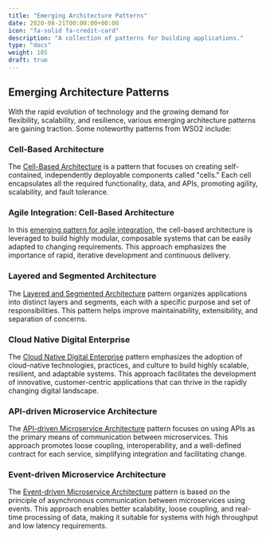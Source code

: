```yaml
---
title: "Emerging Architecture Patterns"
date: 2020-08-21T00:00:00+00:00
icon: "fa-solid fa-credit-card"
description: "A collection of patterns for building applications."
type: "docs"
weight: 105
draft: true
---
```


## Emerging Architecture Patterns

With the rapid evolution of technology and the growing demand for flexibility, scalability, and resilience, various emerging architecture patterns are gaining traction. Some noteworthy patterns from WSO2 include:

### Cell-Based Architecture

The [Cell-Based Architecture](https://github.com/wso2/reference-architecture/blob/master/reference-architecture-cell-based.md) is a pattern that focuses on creating self-contained, independently deployable components called "cells." Each cell encapsulates all the required functionality, data, and APIs, promoting agility, scalability, and fault tolerance.

### Agile Integration: Cell-Based Architecture

In this [emerging pattern for agile integration](https://wso2.com/library/conference/2018/11/wso2con-eu-2018-an-emerging-architecture-pattern-for-agile-integration-cell-based-architecture/), the cell-based architecture is leveraged to build highly modular, composable systems that can be easily adapted to changing requirements. This approach emphasizes the importance of rapid, iterative development and continuous delivery.

### Layered and Segmented Architecture

The [Layered and Segmented Architecture](https://github.com/wso2/reference-architecture/blob/master/reference-architecture-layered-segmented.md) pattern organizes applications into distinct layers and segments, each with a specific purpose and set of responsibilities. This pattern helps improve maintainability, extensibility, and separation of concerns.

### Cloud Native Digital Enterprise

The [Cloud Native Digital Enterprise](https://github.com/wso2/reference-architecture/blob/master/reference-cloud-native-architecture-digital-enterprise.md) pattern emphasizes the adoption of cloud-native technologies, practices, and culture to build highly scalable, resilient, and adaptable systems. This approach facilitates the development of innovative, customer-centric applications that can thrive in the rapidly changing digital landscape.

### API-driven Microservice Architecture

The [API-driven Microservice Architecture](https://github.com/wso2/reference-architecture/blob/master/api-driven-microservice-architecture.md) pattern focuses on using APIs as the primary means of communication between microservices. This approach promotes loose coupling, interoperability, and a well-defined contract for each service, simplifying integration and facilitating change.

### Event-driven Microservice Architecture

The [Event-driven Microservice Architecture](https://github.com/wso2/reference-architecture/blob/master/event-driven-api-architecture.md) pattern is based on the principle of asynchronous communication between microservices using events. This approach enables better scalability, loose coupling, and real-time processing of data, making it suitable for systems with high throughput and low latency requirements.
